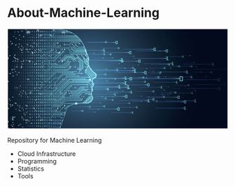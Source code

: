 # About-Machine-Learning

![](zmg/ml.jpg)

Repository for Machine Learning 
- Cloud Infrastructure
- Programming
- Statistics 
- Tools 
